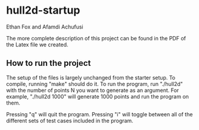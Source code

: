 # hull2d-startup

Ethan Fox and Afamdi Achufusi

The more complete description of this project can be found in the PDF of the Latex file we created.

## How to run the project

The setup of the files is largely unchanged from the starter setup. To compile, running "make" should do it. To run the program, run "./hull2d" with the number of points N you want to generate as an argument. For example, "./hull2d 1000" will generate 1000 points and run the program on them.

Pressing "q" will quit the program.
Pressing "i" will toggle between all of the different sets of test cases included in the program.
